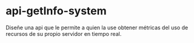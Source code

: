 # api-getInfo-system
Diseñe una api que le permite a quien la use obtener métricas del uso de recursos de su propio servidor en tiempo real.
